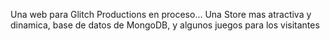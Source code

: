 Una web para Glitch Productions en proceso...
Una Store mas atractiva y dinamica, base de datos de MongoDB, y  algunos juegos para los visitantes
